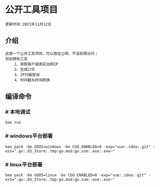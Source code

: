 # 公开工具项目
	更新时间:2021年11月12日
## 介绍
	这是一个公共工具项目、可以放在公网、不设权限访问；
	目前拥有工具
        1、获取客户端真实出网IP
        2、生成口令
        3、IP归属查询
        4、时间戳与时间转换
## 编译命令
### # 本地调试
    bee run

### # windows平台部署
    bee pack -be GOOS=windows -be CGO_ENABLED=0 -exp="vue:.idea:.git" -exs=".go:.DS_Store:.tmp:go.mod:go.sum:.exe:.exe~"

### # linux平台部署
    bee pack -be GOOS=linux -be CGO_ENABLED=0 -exp="vue:.idea:.git" -exs=".go:.DS_Store:.tmp:go.mod:go.sum:.exe:.exe~"
